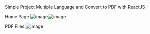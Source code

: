 Simple Project Multiple Language and Convert to PDF with ReactJS

Home Page
![image](https://github.com/ZakyZN99/ReactJSMultilanguageAndPDF/assets/60742996/36d0bcb1-829a-42b8-978c-f366c4026103)![image](https://github.com/ZakyZN99/ReactJSMultilanguageAndPDF/assets/60742996/b9bbbf7c-9820-4ee4-b4d4-17b47e0bb331)

PDF Files
![image](https://github.com/ZakyZN99/ReactJSMultilanguageAndPDF/assets/60742996/5f9808ed-b09c-4d3e-b837-f3e1d87f3bdf)

